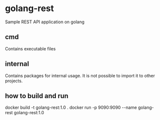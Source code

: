 # golang-rest
Sample REST API application on golang

## cmd
Contains executable files

## internal
Contains packages for internal usage. It is not possible to import it to other projects.

## how to build and run
docker build -t golang-rest:1.0 .
docker run -p 9090:9090 --name golang-rest golang-rest:1.0